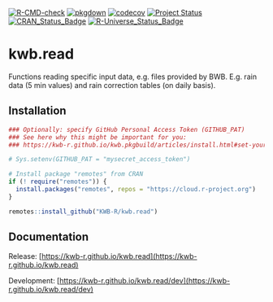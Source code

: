 [![R-CMD-check](https://github.com/KWB-R/kwb.read/workflows/R-CMD-check/badge.svg)](https://github.com/KWB-R/kwb.read/actions?query=workflow%3AR-CMD-check)
[![pkgdown](https://github.com/KWB-R/kwb.read/workflows/pkgdown/badge.svg)](https://github.com/KWB-R/kwb.read/actions?query=workflow%3Apkgdown)
[![codecov](https://codecov.io/github/KWB-R/kwb.read/branch/master/graphs/badge.svg)](https://codecov.io/github/KWB-R/kwb.read)
[![Project Status](https://img.shields.io/badge/lifecycle-experimental-orange.svg)](https://www.tidyverse.org/lifecycle/#experimental)
[![CRAN_Status_Badge](https://www.r-pkg.org/badges/version/kwb.read)]()
[![R-Universe_Status_Badge](https://kwb-r.r-universe.dev/badges/kwb.read)](https://kwb-r.r-universe.dev/)

# kwb.read

Functions reading specific input data, e.g. files provided by BWB. 
E.g. rain data (5 min values) and rain correction tables (on daily basis).

## Installation

```r
### Optionally: specify GitHub Personal Access Token (GITHUB_PAT)
### See here why this might be important for you:
### https://kwb-r.github.io/kwb.pkgbuild/articles/install.html#set-your-github_pat

# Sys.setenv(GITHUB_PAT = "mysecret_access_token")

# Install package "remotes" from CRAN
if (! require("remotes")) {
  install.packages("remotes", repos = "https://cloud.r-project.org")
}

remotes::install_github("KWB-R/kwb.read")
```

## Documentation

Release: [https://kwb-r.github.io/kwb.read](https://kwb-r.github.io/kwb.read)

Development: [https://kwb-r.github.io/kwb.read/dev](https://kwb-r.github.io/kwb.read/dev)
